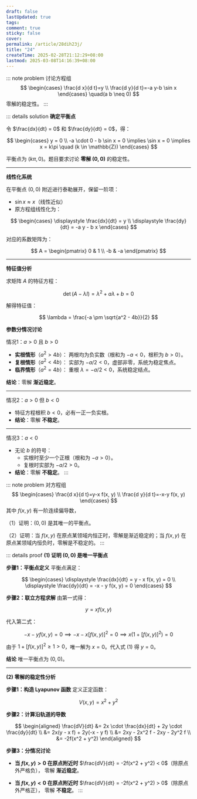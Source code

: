 ```yaml
---
draft: false
lastUpdated: true
tags: 
comment: true
sticky: false
cover: 
permalink: /article/28dih23j/
title: "24"
createTime: 2025-02-28T21:12:29+08:00
lastmod: 2025-03-08T14:16:39+08:00
---
```



::: note problem
讨论方程组
$$
\begin{cases}
\frac{d x}{d t}=y \\ 
\frac{d y}{d t}=-a y-b \sin x
\end{cases} \quad(a b \neq 0)
$$ 
零解的稳定性。
:::

::: details solution
**确定平衡点**

令 $\frac{dx}{dt} = 0$ 和 $\frac{dy}{dt} = 0$，得：

$$
\begin{cases}
y = 0 \\
-a \cdot 0 - b \sin x = 0 \implies \sin x = 0 \implies x = k\pi \quad (k \in \mathbb{Z})
\end{cases}
$$

平衡点为 $(k\pi, 0)$。题目要求讨论 **零解 $(0,0)$** 的稳定性。

---

**线性化系统**

在平衡点 $(0,0)$ 附近进行泰勒展开，保留一阶项：
- $\sin x \approx x$（线性近似）
- 原方程组线性化为：

$$
\begin{cases}
\displaystyle \frac{dx}{dt} = y \\
\displaystyle \frac{dy}{dt} = -a y - b x 
\end{cases}
$$

对应的系数矩阵为：

$$
A = \begin{pmatrix}
0 & 1 \\
-b & -a 
\end{pmatrix}
$$

---

**特征值分析**

求矩阵 $A$ 的特征方程：

$$
\det(A - \lambda I) = \lambda^2 + a\lambda + b = 0
$$

解得特征值：

$$
\lambda = \frac{-a \pm \sqrt{a^2 - 4b}}{2}
$$

**参数分情况讨论**

情况1：$a > 0$ 且 $b > 0$
- **实根情形**（$a^2 > 4b$）：
  两根均为负实数（根和为 $-a < 0$，根积为 $b > 0$）。
- **复根情形**（$a^2 < 4b$）：
  实部为 $-a/2 < 0$，虚部非零，系统为稳定焦点。
- **临界情形**（$a^2 = 4b$）：
  重根 $\lambda = -a/2 < 0$，系统稳定结点。

**结论**：零解 **渐近稳定**。

---

情况2：$a > 0$ 但 $b < 0$
- 特征方程根积 $b < 0$，必有一正一负实根。
- **结论**：零解 **不稳定**。

---

情况3：$a < 0$
- 无论 $b$ 的符号：
  - 实根时至少一个正根（根和为 $-a > 0$）。
  - 复根时实部为 $-a/2 > 0$。
- **结论**：零解 **不稳定**。
:::

::: note problem
对方程组
$$
\begin{cases}
\frac{d x}{d t}=y-x f(x, y) \\ 
\frac{d y}{d t}=-x-y f(x, y)
\end{cases}
$$
其中 $f(x, y)$ 有一阶连续偏导数，

（1）证明：$(0,0)$ 是其唯一的平衡点。

（2）证明：当 $f(x, y)$ 在原点某领域内恒正时，零解是渐近稳定的；当 $f(x, y)$ 在原点某领域内恒负时，零解是不稳定的。
:::

::: details proof
**(1) 证明 $(0,0)$ 是唯一平衡点**

**步骤1：平衡点定义**
平衡点满足：

$$
\begin{cases}
\displaystyle \frac{dx}{dt} = y - x f(x, y) = 0 \\
\displaystyle \frac{dy}{dt} = -x - y f(x, y) = 0 
\end{cases}
$$

**步骤2：联立方程求解**
由第一式得：

$$
y = x f(x, y) \tag{1}
$$

代入第二式：

$$
-x - y f(x, y) = 0 \implies -x - x [f(x, y)]^2 = 0 \implies x (1 + [f(x, y)]^2) = 0
$$

由于 $1 + [f(x, y)]^2 \geq 1 > 0$，唯一解为 $x = 0$。代入式 (1) 得 $y = 0$。

**结论**
唯一平衡点为 $(0,0)$。

---

**(2) 零解的稳定性分析**

**步骤1：构造 Lyapunov 函数**
定义正定函数：

$$
V(x, y) = x^2 + y^2
$$

**步骤2：计算沿轨道的导数**

$$
\begin{aligned}
\frac{dV}{dt} &= 2x \cdot \frac{dx}{dt} + 2y \cdot \frac{dy}{dt} \\
&= 2x(y - x f) + 2y(-x - y f) \\
&= 2xy - 2x^2 f - 2xy - 2y^2 f \\
&= -2f(x^2 + y^2)
\end{aligned}
$$

**步骤3：分情况讨论**

- **当 $f(x, y) > 0$ 在原点附近时**
  $\frac{dV}{dt} = -2f(x^2 + y^2) < 0$（除原点外严格负），
  零解 **渐近稳定**。

- **当 $f(x, y) < 0$ 在原点附近时**
  $\frac{dV}{dt} = -2f(x^2 + y^2) > 0$（除原点外严格正），
  零解 **不稳定**。
:::


